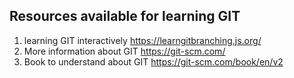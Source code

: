 ## Resources available for learning GIT

1) learning GIT interactively https://learngitbranching.js.org/
2) More information about GIT  https://git-scm.com/
3) Book to understand about GIT https://git-scm.com/book/en/v2
